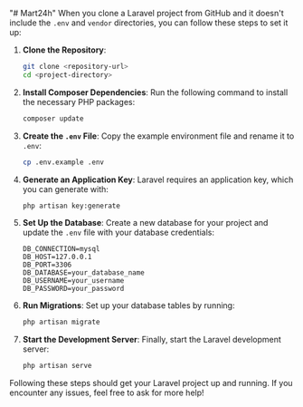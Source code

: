 "# Mart24h" 
When you clone a Laravel project from GitHub and it doesn't include the `.env` and `vendor` directories, you can follow these steps to set it up:

1. **Clone the Repository**:
   ```bash
   git clone <repository-url>
   cd <project-directory>
   ```

2. **Install Composer Dependencies**:
   Run the following command to install the necessary PHP packages:
   ```bash
   composer update
   ```
3. **Create the `.env` File**:
   Copy the example environment file and rename it to `.env`:
   ```bash
   cp .env.example .env
   ```

4. **Generate an Application Key**:
   Laravel requires an application key, which you can generate with:
   ```bash
   php artisan key:generate
   ```

5. **Set Up the Database**:
   Create a new database for your project and update the `.env` file with your database credentials:
   ```env
   DB_CONNECTION=mysql
   DB_HOST=127.0.0.1
   DB_PORT=3306
   DB_DATABASE=your_database_name
   DB_USERNAME=your_username
   DB_PASSWORD=your_password
   ```

6. **Run Migrations**:
   Set up your database tables by running:
   ```bash
   php artisan migrate
   ```

9. **Start the Development Server**:
   Finally, start the Laravel development server:
   ```bash
   php artisan serve
   ```

Following these steps should get your Laravel project up and running. If you encounter any issues, feel free to ask for more help!
